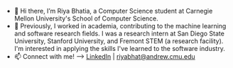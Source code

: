 - 👋 Hi there, I’m Riya Bhatia, a Computer Science student at Carnegie Mellon University's School of Computer Science.
- 💼 Previously, I worked in academia, contributing to the machine learning and software research fields. I was a research intern at San Diego State University, Stanford University, and Fremont STEM (a research facility). I'm interested in applying the skills I've learned to the software industry.
- 📫 Connect with me! --> [LinkedIn](https://www.linkedin.com/in/riya-bhatia1/) | riyabhat@andrew.cmu.edu
